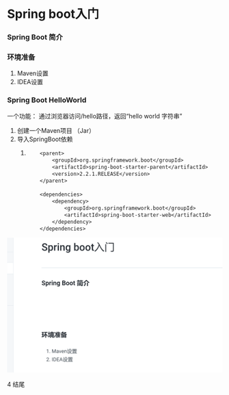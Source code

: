 # Spring boot入门

### Spring Boot 简介





### 环境准备

1. Maven设置
2. IDEA设置

### Spring Boot HelloWorld

 一个功能： 通过浏览器访问/hello路径，返回“hello world 字符串”  


1.  创建一个Maven项目 （Jar）
2. 导入SpringBoot依赖 
   1. ```text
          <parent>
              <groupId>org.springframework.boot</groupId>
              <artifactId>spring-boot-starter-parent</artifactId>
              <version>2.2.1.RELEASE</version>
          </parent>

          <dependencies>
              <dependency>
                  <groupId>org.springframework.boot</groupId>
                  <artifactId>spring-boot-starter-web</artifactId>
              </dependency>
          </dependencies>
      ```





![](.gitbook/assets/image%20%284%29.png)



4 结尾





